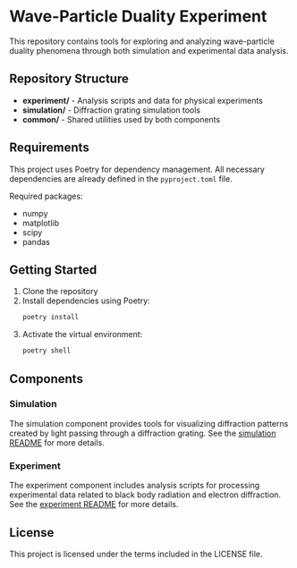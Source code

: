 # Wave-Particle Duality Experiment

This repository contains tools for exploring and analyzing wave-particle duality phenomena through both simulation and experimental data analysis.

## Repository Structure

- **experiment/** - Analysis scripts and data for physical experiments
- **simulation/** - Diffraction grating simulation tools
- **common/** - Shared utilities used by both components

## Requirements

This project uses Poetry for dependency management. All necessary dependencies are already defined in the `pyproject.toml` file.

Required packages:
- numpy
- matplotlib
- scipy
- pandas

## Getting Started

1. Clone the repository
2. Install dependencies using Poetry:
   ```bash
   poetry install
   ```
3. Activate the virtual environment:
   ```bash
   poetry shell
   ```

## Components

### Simulation

The simulation component provides tools for visualizing diffraction patterns created by light passing through a diffraction grating. See the [simulation README](simulation/README.md) for more details.

### Experiment

The experiment component includes analysis scripts for processing experimental data related to black body radiation and electron diffraction. See the [experiment README](experiment/README.md) for more details.

## License

This project is licensed under the terms included in the LICENSE file.